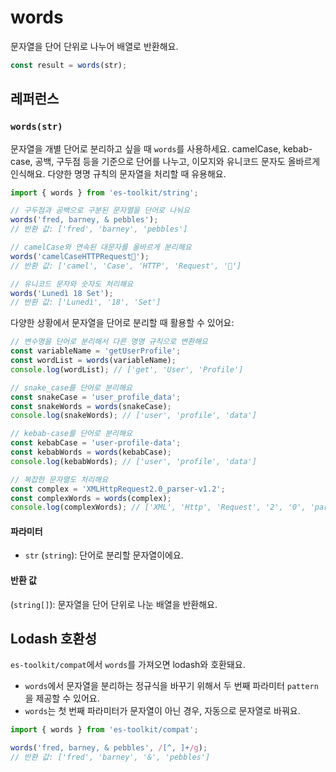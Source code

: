 # words

문자열을 단어 단위로 나누어 배열로 반환해요.

```typescript
const result = words(str);
```

## 레퍼런스

### `words(str)`

문자열을 개별 단어로 분리하고 싶을 때 `words`를 사용하세요. camelCase, kebab-case, 공백, 구두점 등을 기준으로 단어를 나누고, 이모지와 유니코드 문자도 올바르게 인식해요. 다양한 명명 규칙의 문자열을 처리할 때 유용해요.

```typescript
import { words } from 'es-toolkit/string';

// 구두점과 공백으로 구분된 문자열을 단어로 나눠요
words('fred, barney, & pebbles');
// 반환 값: ['fred', 'barney', 'pebbles']

// camelCase와 연속된 대문자를 올바르게 분리해요
words('camelCaseHTTPRequest🚀');
// 반환 값: ['camel', 'Case', 'HTTP', 'Request', '🚀']

// 유니코드 문자와 숫자도 처리해요
words('Lunedì 18 Set');
// 반환 값: ['Lunedì', '18', 'Set']
```

다양한 상황에서 문자열을 단어로 분리할 때 활용할 수 있어요:

```typescript
// 변수명을 단어로 분리해서 다른 명명 규칙으로 변환해요
const variableName = 'getUserProfile';
const wordList = words(variableName);
console.log(wordList); // ['get', 'User', 'Profile']

// snake_case를 단어로 분리해요
const snakeCase = 'user_profile_data';
const snakeWords = words(snakeCase);
console.log(snakeWords); // ['user', 'profile', 'data']

// kebab-case를 단어로 분리해요
const kebabCase = 'user-profile-data';
const kebabWords = words(kebabCase);
console.log(kebabWords); // ['user', 'profile', 'data']

// 복잡한 문자열도 처리해요
const complex = 'XMLHttpRequest2.0_parser-v1.2';
const complexWords = words(complex);
console.log(complexWords); // ['XML', 'Http', 'Request', '2', '0', 'parser', 'v', '1', '2']
```

#### 파라미터

- `str` (`string`): 단어로 분리할 문자열이에요.

#### 반환 값

(`string[]`): 문자열을 단어 단위로 나눈 배열을 반환해요.

## Lodash 호환성

`es-toolkit/compat`에서 `words`를 가져오면 lodash와 호환돼요.

- `words`에서 문자열을 분리하는 정규식을 바꾸기 위해서 두 번째 파라미터 `pattern`을 제공할 수 있어요.
- `words`는 첫 번째 파라미터가 문자열이 아닌 경우, 자동으로 문자열로 바꿔요.

```typescript
import { words } from 'es-toolkit/compat';

words('fred, barney, & pebbles', /[^, ]+/g);
// 반환 값: ['fred', 'barney', '&', 'pebbles']
```
